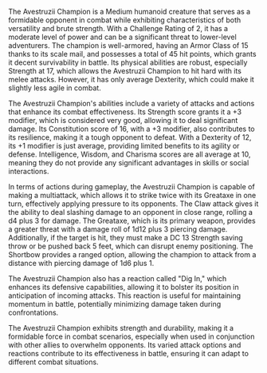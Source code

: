 The Avestruzii Champion is a Medium humanoid creature that serves as a formidable opponent in combat while exhibiting characteristics of both versatility and brute strength. With a Challenge Rating of 2, it has a moderate level of power and can be a significant threat to lower-level adventurers. The champion is well-armored, having an Armor Class of 15 thanks to its scale mail, and possesses a total of 45 hit points, which grants it decent survivability in battle. Its physical abilities are robust, especially Strength at 17, which allows the Avestruzii Champion to hit hard with its melee attacks. However, it has only average Dexterity, which could make it slightly less agile in combat.

The Avestruzii Champion's abilities include a variety of attacks and actions that enhance its combat effectiveness. Its Strength score grants it a +3 modifier, which is considered very good, allowing it to deal significant damage. Its Constitution score of 16, with a +3 modifier, also contributes to its resilience, making it a tough opponent to defeat. With a Dexterity of 12, its +1 modifier is just average, providing limited benefits to its agility or defense. Intelligence, Wisdom, and Charisma scores are all average at 10, meaning they do not provide any significant advantages in skills or social interactions.

In terms of actions during gameplay, the Avestruzii Champion is capable of making a multiattack, which allows it to strike twice with its Greataxe in one turn, effectively applying pressure to its opponents. The Claw attack gives it the ability to deal slashing damage to an opponent in close range, rolling a d4 plus 3 for damage. The Greataxe, which is its primary weapon, provides a greater threat with a damage roll of 1d12 plus 3 piercing damage. Additionally, if the target is hit, they must make a DC 13 Strength saving throw or be pushed back 5 feet, which can disrupt enemy positioning. The Shortbow provides a ranged option, allowing the champion to attack from a distance with piercing damage of 1d6 plus 1.

The Avestruzii Champion also has a reaction called "Dig In," which enhances its defensive capabilities, allowing it to bolster its position in anticipation of incoming attacks. This reaction is useful for maintaining momentum in battle, potentially minimizing damage taken during confrontations. 

The Avestruzii Champion exhibits strength and durability, making it a formidable force in combat scenarios, especially when used in conjunction with other allies to overwhelm opponents. Its varied attack options and reactions contribute to its effectiveness in battle, ensuring it can adapt to different combat situations.